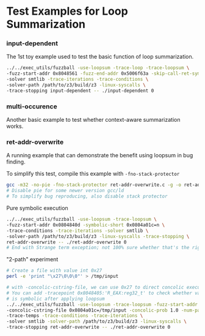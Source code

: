 # Test Examples for Loop Summarization

### input-dependent
The 1st toy example used to test the basic function of loop summarization.
```bash
../../exec_utils/fuzzball -use-loopsum -trace-loop -trace-loopsum \
-fuzz-start-addr 0x8048561 -fuzz-end-addr 0x5006f63a -skip-call-ret-symbol 0x80485a6=n \
-solver smtlib -trace-iterations -trace-conditions \
-solver-path /path/to/z3/build/z3 -linux-syscalls \
-trace-stopping input-dependent -- ./input-dependent 0
```
### multi-occurence
Another basic example to test whether context-aware summarization works.

### ret-addr-overwrite
A running example that can demonstrate the benefit using loopsum in bug finding.

To simplify this test, compile this example with ``-fno-stack-protector``
```bash
gcc -m32 -no-pie -fno-stack-protector ret-addr-overwrite.c -g -o ret-addr-overwrite
# Disable pie for some newer version gcc/ld
# To simplify bug reproducing, also disable stack protector
```

Pure symbolic execution
```bash
../../exec_utils/fuzzball -use-loopsum -trace-loopsum \
-fuzz-start-addr 0x0804840d -symbolic-short 0x0804a01c=n \
-trace-conditions -trace-iterations -solver smtlib \
-solver-path /path/to/z3/build/z3 -linux-syscalls -trace-stopping \
ret-addr-overwrite -- ./ret-addr-overwrite 0
# End with Strange term exception; not 100% sure whether that's the right result
```

"2-path" experiment
```bash
# Create a file with value int 0x27
perl -e 'print "\x27\0\0\0"' > /tmp/input

# with -concolic-cstring-file, we can use 0x27 to direct concolic execution.
# You can add -tracepoint 0x8048405:'R_EAX:reg32_t' to check whether variable `c`
# is symbolic after applying loopsum
../../exec_utils/fuzzball -use-loopsum -trace-loopsum -fuzz-start-addr 0x0804840d \
-concolic-cstring-file 0x0804a01c=/tmp/input -concolic-prob 1.0 -num-paths 2 \
-trace-temps -trace-conditions -trace-iterations \
-solver smtlib -solver-path /path/to/z3/build/z3 -linux-syscalls \
-trace-stopping ret-addr-overwrite -- ./ret-addr-overwrite 0
```
